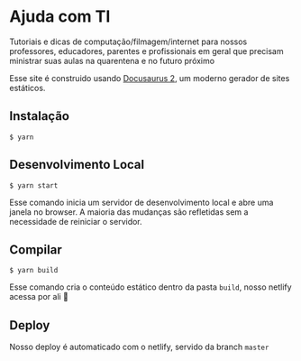 # Ajuda com TI

Tutoriais e dicas de computação/filmagem/internet para nossos professores, educadores, parentes e profissionais em geral que precisam ministrar suas aulas na quarentena e no futuro próximo

Esse site é construido usando [Docusaurus 2](https://v2.docusaurus.io/), um moderno gerador de sites estáticos.

## Instalação

```
$ yarn
```

## Desenvolvimento Local

```
$ yarn start
```


Esse comando inicia um servidor de desenvolvimento local e abre uma janela no browser. A maioria das mudanças são refletidas sem a necessidade de reiniciar o servidor.

## Compilar

```
$ yarn build
```

Esse comando cria o conteúdo estático dentro da pasta `build`, nosso netlify acessa por ali :eyes:

## Deploy

Nosso deploy é automaticado com o netlify, servido da branch `master`